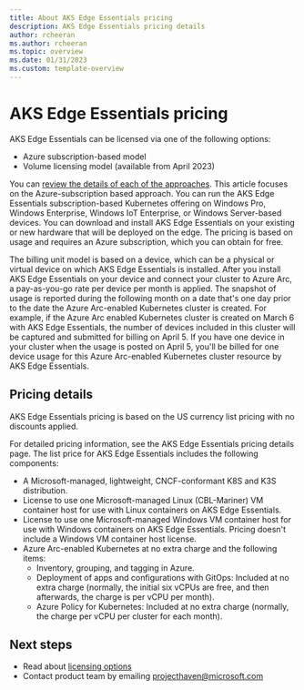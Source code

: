 ```yaml
---
title: About AKS Edge Essentials pricing
description: AKS Edge Essentials pricing details
author: rcheeran
ms.author: rcheeran
ms.topic: overview
ms.date: 01/31/2023
ms.custom: template-overview
---
```


# AKS Edge Essentials pricing

AKS Edge Essentials can be licensed via one of the following options:

- Azure subscription-based model
- Volume licensing model (available from April 2023)

You can [review the details of each of the approaches](aks-edge-licensing.md). This article focuses on the Azure-subscription based approach. You can run the AKS Edge Essentials subscription-based Kubernetes offering on Windows Pro, Windows Enterprise, Windows IoT Enterprise, or Windows Server-based devices. You can download and install AKS Edge Essentials on your existing or new hardware that will be deployed on the edge. The pricing is based on usage and requires an Azure subscription, which you can obtain for free.

The billing unit model is based on a device, which can be a physical or virtual device on which AKS Edge Essentials is installed. After you install AKS Edge Essentials on your device and connect your cluster to Azure Arc, a pay-as-you-go rate per device per month is applied. The snapshot of usage is reported during the following month on a date that's one day prior to the date the Azure Arc-enabled Kubernetes cluster is created. For example, if the Azure Arc enabled Kubernetes cluster is created on March 6 with AKS Edge Essentials, the number of devices included in this cluster will be captured and submitted for billing on April 5. If you have one device in your cluster when the usage is posted on April 5, you'll be billed for one device usage for this Azure Arc-enabled Kubernetes cluster resource by AKS Edge Essentials.

## Pricing details

AKS Edge Essentials pricing is based on the US currency list pricing with no discounts applied.

For detailed pricing information, see the AKS Edge Essentials pricing details page. The list price for AKS Edge Essentials includes the following components:

- A Microsoft-managed, lightweight, CNCF-conformant K8S and K3S distribution.
- License to use one Microsoft-managed Linux (CBL-Mariner) VM container host for use with Linux containers on AKS Edge Essentials.
- License to use one Microsoft-managed Windows VM container host for use with Windows containers on AKS Edge Essentials. Pricing doesn't include a Windows VM container host license.
- Azure Arc-enabled Kubernetes at no extra charge and the following items:
  - Inventory, grouping, and tagging in Azure.
  - Deployment of apps and configurations with GitOps: Included at no extra charge (normally, the initial six vCPUs are free, and then afterwards, the charge is per vCPU per month).
  - Azure Policy for Kubernetes: Included at no extra charge (normally, the charge per vCPU per cluster for each month).

## Next steps

- Read about [licensing options](./aks-edge-licensing.md)
- Contact product team by emailing projecthaven@microsoft.com

